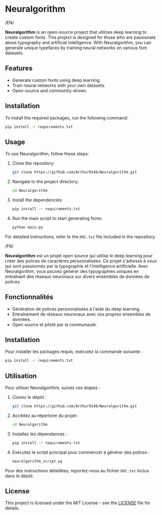 # Neuralgorithm

/EN/

**Neuralgorithm** is an open-source project that utilizes deep learning to create custom fonts. This project is designed for those who are passionate about typography and artificial intelligence. With Neuralgorithm, you can generate unique typefaces by training neural networks on various font datasets.

## Features

- Generate custom fonts using deep learning.
- Train neural networks with your own datasets.
- Open-source and community-driven.

## Installation

To install the required packages, run the following command:

```sh
pip install -r requirements.txt
```

## Usage

To use Neuralgorithm, follow these steps:

1. Clone the repository:
    ```sh
    git clone https://github.com/Arthur9149/Neuralgorithm.git
    ```
2. Navigate to the project directory:
    ```sh
    cd Neuralgorithm
    ```
3. Install the dependencies:
    ```sh
    pip install -r requirements.txt
    ```
4. Run the main script to start generating fonts:
    ```sh
    python main.py
    ```

For detailed instructions, refer to the `DOC.txt` file included in the repository.

/FR/

**Neuralgorithm** est un projet open source qui utilise le deep learning pour créer des polices de caractères personnalisées. Ce projet s'adresse à ceux qui sont passionnés par la typographie et l'intelligence artificielle. Avec Neuralgorithm, vous pouvez générer des typographies uniques en entraînant des réseaux neuronaux sur divers ensembles de données de polices.

## Fonctionnalités

- Génération de polices personnalisées à l'aide du deep learning.
- Entraînement de réseaux neuronaux avec vos propres ensembles de données.
- Open source et piloté par la communauté.

## Installation

Pour installer les packages requis, exécutez la commande suivante :

```sh
pip install -r requirements.txt
```

## Utilisation

Pour utiliser Neuralgorithm, suivez ces étapes :

1. Clonez le dépôt :
    ```sh
    git clone https://github.com/Arthur9149/Neuralgorithm.git
    ```
2. Accédez au répertoire du projet :
    ```sh
    cd Neuralgorithm
    ```
3. Installez les dépendances :
    ```sh
    pip install -r requirements.txt
    ```
4. Exécutez le script principal pour commencer à générer des polices :
    ```sh
    neuralgorithm_script.py
    ```

Pour des instructions détaillées, reportez-vous au fichier `DOC.txt` inclus dans le dépôt.

## License

This project is licensed under the MIT License - see the [LICENSE](LICENSE) file for details.
